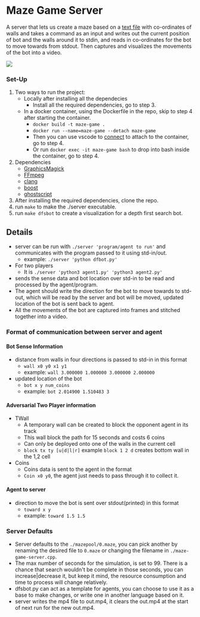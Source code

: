 # Maze Game Server
A server that lets us create a maze based on a [text file](./mazepool/0.maze) with co-ordinates of walls and takes a command as an input and writes out the current position of bot and the walls around it to stdin, and reads in co-ordinates for the bot to move towards from stdout. Then captures and visualizes the movements of the bot into a video.


![](maze.gif)

### Set-Up
1. Two ways to run the project:
   * Locally after installing all the dependecies
     * Install all the required dependencies, go to step 3.
   * In a docker container, using the Dockerfile in the repo, skip to step 4 after starting the container.
     * `docker build -t maze-game .`
     * `docker run --name=maze-game --detach maze-game`
     * Then you can use vscode to [connect](https://code.visualstudio.com/docs/devcontainers/containers) to attach to the container, go to step 4.
     * Or run `docker exec -it maze-game bash` to drop into bash inside the container, go to step 4.
2. Dependencies
   * [GraphicsMagick](www.graphicsmagick.org)
   * [FFmpeg](https://ffmpeg.org/)
   * [clang](https://clang.llvm.org/)
   * [boost](https://www.boost.org/)
   * [ghostscript](https://www.ghostscript.com/)
3. After installing the required dependencies, clone the repo.
4. run `make` to make the ./server executable.
5. run `make dfsbot` to create a visualization for a depth first search bot.

## Details
-  server can be run with `./server 'program/agent to run'` and communicates with the program passed to it using std-in/out.
   * example: `./server 'python dfbot.py'`
- For two players
  * It is `./server 'python3 agent1.py' 'python3 agent2.py'`
-  sends the sense data and bot location over std-in to be read and processed by the agent/program.
-  The agent should write the direction for the bot to move towards to std-out, which will be read by the server and bot will be moved, updated location of the bot is sent back to agent.
-  All the movements of the bot are captured into frames and stitched together into a video.

### Format of communication between server and agent
#### Bot Sense Information
- distance from walls in four directions is passed to std-in in this format
  - `wall x0 y0 x1 y1`
  - example: `wall 3.000000 1.000000 3.000000 2.000000`
- updated location of the bot
  - `bot x y num_coins`
  - example: `bot 2.014900 1.510483 3`
#### Adversarial Two Player information
- TWall
  - A temporary wall can be created to block the opponent agent in its track
  - This wall block the path for 15 seconds and costs 6 coins
  - Can only be deployed onto one of the walls in the current cell
  - `block tx ty [u|d|l|r]` example `block 1 2 d` creates bottom wall in the 1,2 cell
- Coins
  - Coins data is sent to the agent in the format
  - `Coin x0 y0`, the agent just needs to pass through it to collect it.
#### Agent to server
- direction to move the bot is sent over stdout(printed) in this format
  - `toward x y`
  - example: `toward 1.5 1.5`
### Server Defaults
- Server defaults to the `./mazepool/0.maze`, you can pick another by renaming the desired file to `0.maze` or changing the filename in `./maze-game-server.cpp`.
- The max number of seconds for the simulation, is set to 99. There is a chance that search wouldn't be complete in those seconds, you can increase|decrease it, but keep it mind, the resource consumption and time to process will change relatively.
- dfsbot.py can act as a template for agents, you can choose to use it as a base to make changes, or write one in another language based on it.
- server writes the mp4 file to out.mp4, it clears the out.mp4 at the start of next run for the new out.mp4.